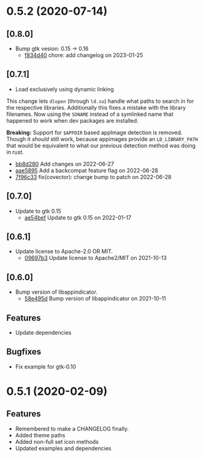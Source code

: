 # 0.5.2 (2020-07-14)

## \[0.8.0]

- Bump gtk vesion: 0.15 -> 0.16
  - [f834d40](https://github.com/tauri-apps/libappindicator-rs/commit/f834d403fb44125d20f9c6f8f9a8d54aedef4451) chore: add changelog on 2023-01-25

## \[0.7.1]

- Load exclusively using dynamic linking

This change lets `dlopen` (through `ld.so`) handle what paths to search in for the respective libraries.
Additionally this fixes a mistake with the library filenames. Now using the `SONAME` instead of a symlinked name that happened to work when dev packages are installed.

**Breaking:** Support for `$APPDIR` based appImage detection is removed.
Though it *should* still work, because appimages provide an `LD_LIBRARY_PATH` that would be equivalent to what our previous detection method was doing in rust.

- [bb8d280](https://github.com/tauri-apps/libappindicator-rs/commit/bb8d2806b028c5b19c89f126624c85746fca9d7d) Add changes on 2022-06-27
- [aae5895](https://github.com/tauri-apps/libappindicator-rs/commit/aae5895ae389fc2c8a9542a1b630f36e22bcc582) Add a backcompat feature flag on 2022-06-28
- [7f96c33](https://github.com/tauri-apps/libappindicator-rs/commit/7f96c33637886e16082758c9e37a1ee6513ccbd2) fix(covector): change bump to patch on 2022-06-28

## \[0.7.0]

- Update to gtk 0.15
  - [ae54bef](https://github.com/tauri-apps/libappindicator-rs/commit/ae54bef8d37f508174c0995f6a9f4b6288107cbd) Update to gtk 0.15 on 2022-01-17

## \[0.6.1]

- Update license to Apache-2.0 OR MIT.
  - [09697b3](https://github.com/tauri-apps/libappindicator-rs/commit/09697b31188818260275b5ac99ea701c8351d3cd) Update license to Apache2/MIT on 2021-10-13

## \[0.6.0]

- Bump version of libappindicator.
  - [58e495d](https://github.com/tauri-apps/libappindicator-rs/commit/58e495dd72d445567b7b2bbc15669e8d42f93377) Bump version of libappindicator on 2021-10-11

## Features

- Update dependencies

## Bugfixes

- Fix example for gtk-0.10

# 0.5.1 (2020-02-09)

## Features

- Remembered to make a CHANGELOG finally.
- Added theme paths
- Added non-full set icon methods
- Updated examples and dependencies
